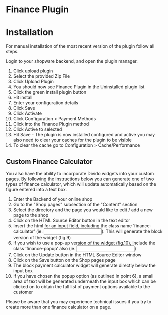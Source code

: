 # Finance Plugin

# Installation

For manual installation of the most recent version of the plugin follow all steps.

Login to your shopware backend, and open the plugin manager.

1. Click upload plugin
2. Select the provided Zip File
3. Click Upload Plugin
4. You should now see Finance Plugin in the Uninstalled plugin list
5. Click the green install plugin button
6. Hit install
7. Enter your configuration details
8. Click Save
9. Click Activate
10. Click Configuration > Payment Methods
11. Click into the Finance Plugin method
12. Click Active to selected
13. Hit Save - The plugin is now installed configured and active you may also need to clear your caches for the plugin to be visible 
14. To clear the cache go to Configuration > Cache/Performance 

## Custom Finance Calculator

You also have the ability to incorporate Divido widgets into your custom pages. By following the instructions below you can generate one of two types of finance calculator, which will update automatically based on the figure entered into a text box.

1. Enter the Backend of your online shop
2. Go to the "Shop pages" subsection of the "Content" section
3. Select the directory and the page you would like to edit / add a new page to the shop
4. Click on the HTML Source Editor button in the text editor
5. Insert the html for an input field, including the class name ‘finance-calculator’ (ie. <input type='number' class='finance-calculator' />). This will generate the block version of the widget (fig.9)
6. If you wish to use a pop-up version of the widget (fig.10), include the class ‘finance-popup’ also (ie. <input type='number' class='finance-calculator finance-popup' />)
7. Click on the Update button in the HTML Source Editor window
8. Click on the Save button on the Shop pages page
9. The block payment calculator widget will generate directly below the input box
10. If you have chosen the popup option (as outlined in point 6), a small area of text will be generated underneath the input box which can be clicked on to obtain the full list of payment options available to the customer

Please be aware that you may experience technical issues if you try to create more than one finance calculator on a page.

